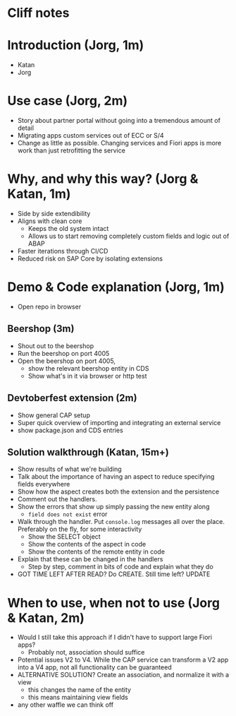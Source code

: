 # Cliff notes

# Introduction (Jorg, 1m)
- Katan
- Jorg

# Use case (Jorg, 2m)
- Story about partner portal without going into a tremendous amount of detail
- Migrating apps custom services out of ECC or S/4
- Change as little as possible. Changing services and Fiori apps is more work than just retrofitting the service

# Why, and why this way? (Jorg & Katan, 1m)
- Side by side extendibility 
- Aligns with clean core
  - Keeps the old system intact
  - Allows us to start removing completely custom fields and logic out of ABAP
- Faster iterations through CI/CD 
- Reduced risk on SAP Core by isolating extensions

# Demo & Code explanation (Jorg, 1m)
- Open repo in browser 

## Beershop (3m)
- Shout out to the beershop 
- Run the beershop on port 4005
- Open the beershop on port 4005, 
  - show the relevant beershop entity in CDS
  - Show what's in it via browser or http test

## Devtoberfest extension (2m)
- Show general CAP setup
- Super quick overview of importing and integrating an external service
- show package.json and CDS entries

## Solution walkthrough (Katan, 15m+)
- Show results of what we're building
- Talk about the importance of having an aspect to reduce specifying fields everywhere
- Show how the aspect creates both the extension and the persistence
- Comment out the handlers.
- Show the errors that show up simply passing the new entity along 
  - `field does not exist` error
- Walk through the handler. Put `console.log` messages all over the place. Preferably on the fly, for some interactivity
  - Show the SELECT object
  - Show the contents of the aspect in code
  - Show the contents of the remote entity in code
- Explain that these can be changed in the handlers
  - Step by step, comment in bits of code and explain what they do 
- GOT TIME LEFT AFTER READ? Do CREATE. Still time left? UPDATE

# When to use, when not to use (Jorg & Katan, 2m)
- Would I still take this approach if I didn't have to support large Fiori apps? 
  - Probably not, association should suffice 
- Potential issues V2 to V4. While the CAP service can transform a V2 app into a V4 app, 
not all functionality can be guaranteed 
- ALTERNATIVE SOLUTION? Create an association, and normalize it with a view 
  - this changes the name of the entity
  - this means maintaining view fields 
- any other waffle we can think off